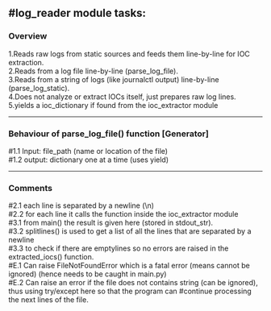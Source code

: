 #log_reader module tasks:<br>
---

### Overview
1.Reads raw logs from static sources and feeds them line-by-line for IOC extraction.<br>
2.Reads from a log file line-by-line (parse_log_file).<br>
3.Reads from a string of logs (like journalctl output) line-by-line (parse_log_static).<br>
4.Does not analyze or extract IOCs itself, just prepares raw log lines.<br>
5.yields a ioc_dictionary if found from the ioc_extractor module<br>

---

### Behaviour of parse_log_file() function \[Generator\]<br>
\#1.1 Input: file_path (name or location of the file)<br>
\#1.2 output: dictionary one at a time (uses yield)<br>

---
### Comments<br>
\#2.1 each line is separated by a newline (\n)<br>
\#2.2 for each line it calls the function inside the ioc_extractor module<br>
\#3.1 from main() the result is given here (stored in stdout_str).<br>
\#3.2 splitlines() is used to get a list of all the lines that are separated by a newline<br>
\#3.3 to check if there are emptylines so no errors are raised in the extracted_iocs() function.<br>
\#E.1 Can raise FileNotFoundError which is a fatal error (means cannot be ignored) (hence needs to be caught in main.py)<br>
\#E.2 Can raise an error if the file does not contains string (can be ignored), thus using try/except here so that the program can #continue processing the next lines of the file.<br>
